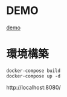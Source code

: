 # DEMO

[demo](https://codesandbox.io/s/sort-move-tree-luiuse)

# 環境構築
```
docker-compose build
docker-compose up -d
```

http://localhost:8080/